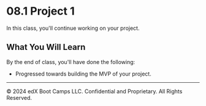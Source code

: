 # 08.1 Project 1
In this class, you'll continue working on your project.

## What You Will Learn
By the end of class, you'll have done the following:

* Progressed towards building the MVP of your project.

---
© 2024 edX Boot Camps LLC. Confidential and Proprietary. All Rights Reserved.
